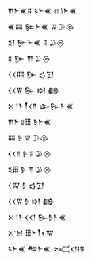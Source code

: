 <div class='block'>
<div class='line'>𒐈𒈨𒌍𒐉 𒂟𒈨𒌍 𒆗𒈨𒌍</div>
<div class='line'>𒌍𒐍 𒌉𒈨𒌍 𒐊 𒊒𒁲</div>
<div class='line'>𒐏𒁹 𒌉𒈨𒌍 𒐉 𒊒𒁲</div>
<div class='line'>𒐏 𒌉 𒐈 𒊒𒁲</div>
<div class='line'>𒌋𒌋𒐍 𒌉 𒌓𒋛</div>
<div class='line'>𒌋𒌋𒐊 𒌉 𒊭 𒂵</div>
<div class='line'>𒉽 𒁹𒈨𒐕𒌋𒈫 𒇽𒌉𒈨𒌍</div>
<div class='line'>𒐈𒈨𒐏𒑆 𒊩𒈨𒌍</div>
<div class='line'>𒐍 𒊩 𒐊 𒊒𒁲</div>
<div class='line'>𒌋𒌋𒈫 𒊩 𒐉 𒊒𒁲</div>
<div class='line'>𒐏𒑆 𒊩 𒐈 𒊒𒁲</div>
<div class='line'>𒌋𒐌 𒊩 𒌓𒋛</div>
<div class='line'>𒌋𒌋𒐊 𒊩 𒊭 𒂵</div>
<div class='line'>𒉽 𒁹𒈨𒌋𒌋𒁹 𒌉𒊩𒈨𒌍</div>
<div class='line'>𒉽𒈠 𒑆𒈨𒐕𒌋𒐌</div>
<div class='line'>𒂟𒈨𒌍 𒍣𒈨𒌍 𒆳𒄣𒌋𒀀𒀀</div>
</div>